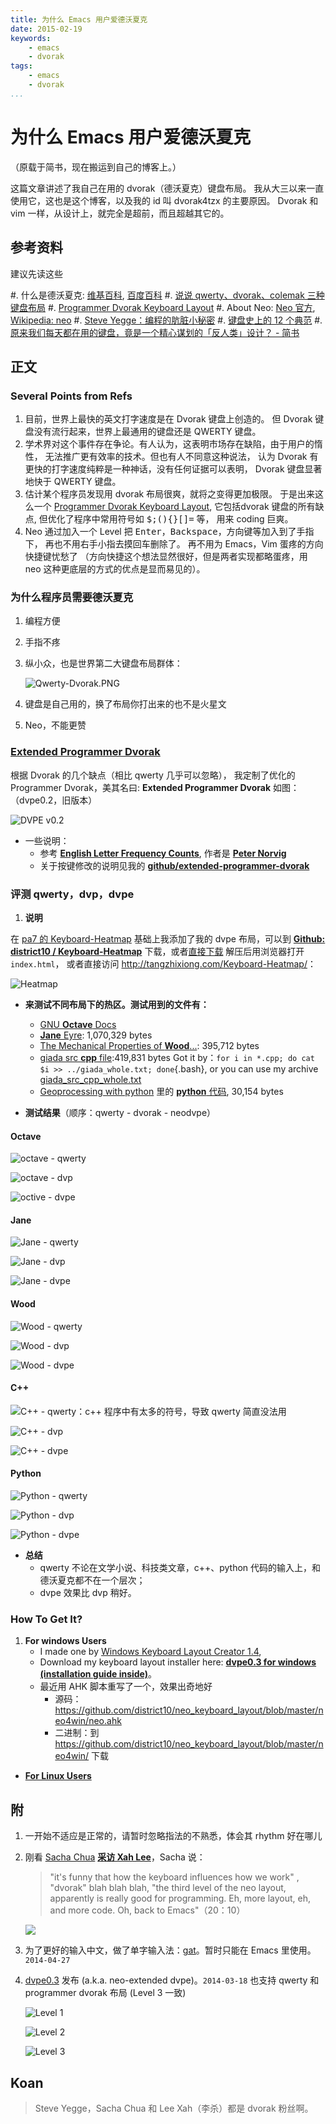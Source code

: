 ```yaml
---
title: 为什么 Emacs 用户爱德沃夏克
date: 2015-02-19
keywords:
    - emacs
    - dvorak
tags:
    - emacs
    - dvorak
...
```


为什么 Emacs 用户爱德沃夏克
===========================

（原载于简书，现在搬运到自己的博客上。）

这篇文章讲述了我自己在用的 dvorak（德沃夏克）键盘布局。
我从大三以来一直使用它，这也是这个博客，以及我的 id 叫 dvorak4tzx 的主要原因。
Dvorak 和 vim 一样，从设计上，就完全是超前，而且超越其它的。

参考资料
--------

建议先读这些

#.  什么是德沃夏克: [维基百科][wikipedia], [百度百科][baidu]
#.  [说说 qwerty、dvorak、colemak 三种键盘布局][q_d_c]
#.  [Programmer Dvorak Keyboard Layout][dvp_intro]
#.  About Neo: [Neo 官方][neo_official], [Wikipedia: neo][neo_wiki]
#.  [Steve Yegge：编程的肮脏小秘密](http://blog.jobbole.com/64959/)
#.  [键盘史上的 12 个典范](http://www.oschina.net/news/56704/keyboards)
#.  [原来我们每天都在用的键盘，竟是一个精心谋划的「反人类」设计？ - 简书](http://www.jianshu.com/p/9d79e9a80173#)

[wikipedia]: http://zh.wikipedia.org/wiki/%E5%BE%B7%E6%B2%83%E5%A4%8F%E5%85%8B%E9%8D%B5%E7%9B%A4
[baidu]: http://baike.baidu.com/view/1410112.htm
[q_d_c]: http://www.cnblogs.com/zhangshenjia/archive/2012/04/11/qwerty_dvorak_colemak.html
[dvp_intro]: http://www.kaufmann.no/roland/dvorak/
[neo_official]: http://www.neo-layout.org/
[neo_wiki]: https://en.wikipedia.org/wiki/Keyboard_layout#Neo

正文
----

### Several Points from Refs

1. 目前，世界上最快的英文打字速度是在 Dvorak 键盘上创造的。
   但 Dvorak 键盘没有流行起来，世界上最通用的键盘还是 QWERTY 键盘。
2. 学术界对这个事件存在争论。有人认为，这表明市场存在缺陷，由于用户的惰性，
   无法推广更有效率的技术。但也有人不同意这种说法，
   认为 Dvorak 有更快的打字速度纯粹是一种神话，没有任何证据可以表明，
   Dvorak 键盘显著地快于 QWERTY 键盘。
3. 估计某个程序员发现用 dvorak 布局很爽，就将之变得更加极限。
   于是出来这么一个 [Programmer Dvorak Keyboard Layout][dvp_kaufmann],
   它包括dvorak 键盘的所有缺点, 但优化了程序中常用符号如
   <kbd>$</kbd><kbd>;</kbd><kbd>(</kbd><kbd>)</kbd><kbd>{</kbd><kbd>}</kbd><kbd>[</kbd><kbd>]</kbd><kbd>=</kbd> 等，
   用来 coding 巨爽。
4. Neo 通过加入一个 Level 把 <kbd>Enter</kbd>，<kbd>Backspace</kbd>，方向键等加入到了手指下，
   再也不用右手小指去摸回车删除了。 再不用为 Emacs，Vim 蛋疼的方向快捷键忧愁了
   （方向快捷这个想法显然很好，但是两者实现都略蛋疼，用 neo 这种更底层的方式的优点是显而易见的）。

[dvp_kaufmann]: http://www.kaufmann.no/roland/dvorak/

### 为什么程序员需要德沃夏克

1. 编程方便
2. 手指不疼
3. 纵小众，也是世界第二大键盘布局群体：

    ![Qwerty-Dvorak.PNG](http://gnat.qiniudn.com/homework/qwerty-dvorak.png)

4. 键盘是自己用的，换了布局你打出来的也不是火星文
5. Neo，不能更赞

### [Extended Programmer Dvorak][dvpe_github]

根据 Dvorak 的几个缺点（相比 qwerty 几乎可以忽略），
我定制了优化的 Programmer Dvorak，美其名曰: **Extended Programmer Dvorak**
如图：（dvpe0.2，旧版本）

![DVPE *v0.2*][dvpe0.2_pic]

* 一些说明：
    -  参考 [**English Letter Frequency Counts**][letter_freq], 作者是 [**Peter Norvig**][norvig]
    - 关于按键修改的说明见我的 [**github/extended-programmer-dvorak**][some_explanations]

[dvpe_github]: https://github.com/district10/extended-programmer-dvorak
[dvpe0.2_pic]: http://gnat-tang-shared-image.qiniudn.com/DVORAK_PROGRAMMER_EXTENDED0.2.png
[letter_freq]: http://norvig.com/mayzner.html
[norvig]: http://norvig.com/
[some_explanations]: https://github.com/district10/extended-programmer-dvorak#why

### 评测 qwerty，dvp，dvpe

1. **说明**

在 [pa7 的 Keyboard-Heatmap][pa7] 基础上我添加了我的 dvpe 布局，可以到
[**Github: district10 / Keyboard-Heatmap**][myheatmap] 下载，或者[直接下载][heatmap_down] 解压后用浏览器打开 `index.html`，
或者直接访问 <http://tangzhixiong.com/Keyboard-Heatmap/>：

![Heatmap][illus]

- **来测试不同布局下的热区。测试用到的文件有：**
    - [GNU **Octave** Docs][doc_gnu]
    - [**Jane** Eyre][doc_jane]: 1,070,329 bytes
    - [The Mechanical Properties of **Wood**...][doc_wood]: 395,712 bytes
    - [giada src **cpp** file][doc_giada]:419,831 bytes
      Got it by：`for i in *.cpp; do cat $i >> ../giada_whole.txt; done`{.bash},
      or you can use my archive [giada_src_cpp_whole.txt][qiniu_giada]
    - [Geoprocessing with python][geo_python] 里的 [**python** 代码][qiniu_geo], 30,154 bytes

- **测试结果**（顺序：qwerty - dvorak - neodvpe）

#### Octave

![octave - qwerty](http://gnat-tang-archive.qiniudn.com/aa.octave_qwerty.png)

![octave - dvp](http://gnat-tang-archive.qiniudn.com/ab.octave_dvp.png)

![octive - dvpe](http://gnat-tang-shared-image.qiniudn.com/dvpe0.2_jane.png)

#### Jane

![Jane - qwerty](http://gnat-tang-archive.qiniudn.com/ba.jane_qwerty.png)

![Jane - dvp](http://gnat-tang-archive.qiniudn.com/bb.jane_dvp.png)

![Jane - dvpe](http://gnat-tang-shared-image.qiniudn.com/dvpe0.2_jane.png)

#### Wood

![Wood - qwerty](http://gnat-tang-archive.qiniudn.com/ca.wood_qwerty.png)

![Wood - dvp](http://gnat-tang-archive.qiniudn.com/cb.wood_dvp.png)

![Wood - dvpe](http://gnat-tang-shared-image.qiniudn.com/dvpe0.2_wood.png)

#### C++

![C++ - qwerty：c++ 程序中有太多的符号，导致 qwerty 简直没法用](http://gnat-tang-archive.qiniudn.com/da.cpp_qwerty.png)

![C++ - dvp](http://gnat-tang-archive.qiniudn.com/db.cpp_dvp.png)

![C++ - dvpe](http://gnat-tang-shared-image.qiniudn.com/dvpe0.2._cpp.png)

#### Python

![Python - qwerty](http://gnat-tang-archive.qiniudn.com/ea.python_qwerty.png)

![Python - dvp](http://gnat-tang-archive.qiniudn.com/eb.python_dvp.png)

![Python - dvpe](http://gnat-tang-shared-image.qiniudn.com/dvpe0.2_python.png)

- **总结**
    - qwerty 不论在文学小说、科技类文章，c++、python 代码的输入上，和德沃夏克都不在一个层次；
    - dvpe 效果比 dvp 稍好。

[pa7]: https://github.com/pa7/Keyboard-Heatmap
[myheatmap]: https://github.com/district10/Keyboard-Heatmap
[heatmap_down]: https://github.com/district10/Keyboard-Heatmap/archive/master.zip
[illus]: http://gnat-tang-archive.qiniudn.com/tool.png
[doc_gnu]: http://www.gnu.org/software/octave/doc/interpreter/
[doc_jane]: http://www.gutenberg.org/files/1260/1260.txt
[doc_wood]: http://www.gutenberg.org/cache/epub/12299/pg12299.txt
[doc_giada]: http://www.giadamusic.com/download
[qiniu_giada]: http://gnat-tang-shared-image.qiniudn.com/giada_whole.txt
[geo_python]: http://jianshu.io/p/a710e7656ddb
[qiniu_geo]: http://gnat-tang-archive.qiniudn.com/geoprocessing_with_python_whole.txt

### How To Get It?

1. **For windows Users**
    - I made one by [Windows Keyboard Layout Creator 1.4][kl_creator],
    - Download my keyboard layout installer here: [**dvpe0.3 for windows (installation guide inside)**][dvpe_win]。
    - 最近用 AHK 脚本重写了一个，效果出奇地好
        + 源码：<https://github.com/district10/neo_keyboard_layout/blob/master/neo4win/neo.ahk>
        + 二进制：到 <https://github.com/district10/neo_keyboard_layout/blob/master/neo4win/> 下载
- [**For Linux Users**][dvpe_linux]

[kl_creator]: http://www.microsoft.com/en-sg/download/details.aspx?id=22339
[dvpe_win]: http://gnat-tang-shared-image.qiniudn.com/dvpe-v3.7z
[dvpe_linux]: https://github.com/district10/extended-programmer-dvorak

附
---

1. 一开始不适应是正常的，请暂时忽略指法的不熟悉，体会其 rhythm 好在哪儿
2. 刚看 [Sacha Chua][sacha] [**采访 Xah Lee**][sacha-xah]，Sacha 说：

    > "it's funny that how the keyboard influences how we work" , "dvorak" blah blah blah,
    > "the third level of the neo layout, apparently is really good for programming.
    > Eh, more layout, eh, and more code. Oh, back to Emacs"（20：10）

    ![](http://whudoc.qiniudn.com/2016/29284-caa7365f38529250.png)

3. 为了更好的输入中文，做了单字输入法：[gat][gat]。暂时只能在 Emacs 里使用。`2014-04-27`
4. [dvpe0.3][dvpe] 发布 (a.k.a. neo-extended dvpe)。`2014-03-18`
   也支持 qwerty 和 programmer dvorak 布局 (Level 3 一致)

    ![Level 1][level1]

    ![Level 2][level2]

    ![Level 3][level3]

Koan
----

> Steve Yegge，Sacha Chua 和 Lee Xah（李杀）都是 dvorak 粉丝啊。

[outofdate]: http://gnat-tang-shared-image.qiniudn.com/dvpe0.2.jpg
[sacha]: http://sachachua.com
[sacha-xah]: http://v.youku.com/v_show/id_XNzA4MTYzNjQ0.html
[dvpe]: https://github.com/district10/neo_keyboard_layout
[gat]: https://github.com/district10/gat
[level1]: http://gnat-tang-shared-image.qiniudn.com/neo-dvpe-L1.svg
[level2]: http://gnat-tang-shared-image.qiniudn.com/neo-dvpe-L2.svg
[level3]: http://gnat-tang-shared-image.qiniudn.com/neo-L3.svg
